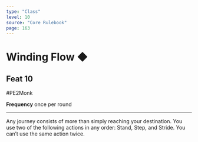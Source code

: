 ```yaml
---
type: "Class"
level: 10
source: "Core Rulebook"
page: 163
---
```

# Winding Flow ◆
## Feat 10
#PE2Monk

**Frequency** once per round

---
Any journey consists of more than simply reaching your destination. You use two of the following actions in any order: Stand, Step, and Stride. You can’t use the same action twice.